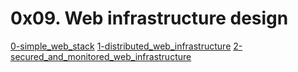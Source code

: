 # 0x09. Web infrastructure design
[0-simple_web_stack](0-simple_web_stack)
[1-distributed_web_infrastructure](1-distributed_web_infrastructure)
[2-secured_and_monitored_web_infrastructure](2-secured_and_monitored_web_infrastructure)
